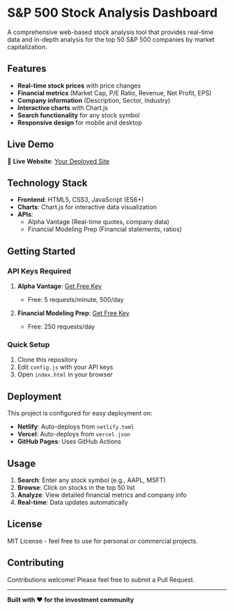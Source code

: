   # S&P 500 Stock Analysis Dashboard

  A comprehensive web-based stock analysis tool that provides real-time data and in-depth analysis for the top 50 S&P 500 companies by market capitalization.

  ## Features

  - **Real-time stock prices** with price changes
  - **Financial metrics** (Market Cap, P/E Ratio, Revenue, Net Profit, EPS)
  - **Company information** (Description, Sector, Industry)
  - **Interactive charts** with Chart.js
  - **Search functionality** for any stock symbol
  - **Responsive design** for mobile and desktop

  ## Live Demo

  🚀 **Live Website**: [Your Deployed Site](https://your-site-name.netlify.app)

  ## Technology Stack

  - **Frontend**: HTML5, CSS3, JavaScript (ES6+)
  - **Charts**: Chart.js for interactive data visualization
  - **APIs**:
    - Alpha Vantage (Real-time quotes, company data)
    - Financial Modeling Prep (Financial statements, ratios)

  ## Getting Started

  ### API Keys Required

  1. **Alpha Vantage**: [Get Free Key](https://www.alphavantage.co/support/#api-key)
     - Free: 5 requests/minute, 500/day

  2. **Financial Modeling Prep**: [Get Free Key](https://site.financialmodelingprep.com/developer/docs)
     - Free: 250 requests/day

  ### Quick Setup

  1. Clone this repository
  2. Edit `config.js` with your API keys
  3. Open `index.html` in your browser

  ## Deployment

  This project is configured for easy deployment on:

  - **Netlify**: Auto-deploys from `netlify.toml`
  - **Vercel**: Auto-deploys from `vercel.json`
  - **GitHub Pages**: Uses GitHub Actions

  ## Usage

  1. **Search**: Enter any stock symbol (e.g., AAPL, MSFT)
  2. **Browse**: Click on stocks in the top 50 list
  3. **Analyze**: View detailed financial metrics and company info
  4. **Real-time**: Data updates automatically

  ## License

  MIT License - feel free to use for personal or commercial projects.

  ## Contributing

  Contributions welcome! Please feel free to submit a Pull Request.

  ---

  **Built with ❤️ for the investment community**
